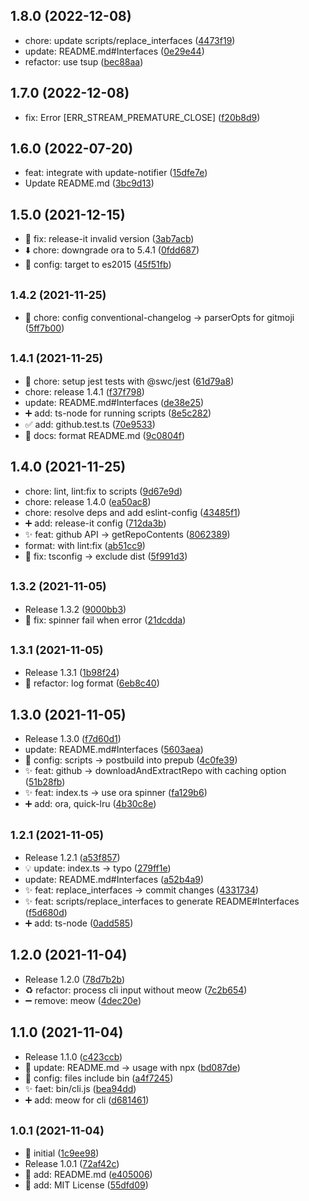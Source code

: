 ## 1.8.0 (2022-12-08)

* chore: update scripts/replace_interfaces ([4473f19](https://github.com/KusStar/gdl/commit/4473f19))
* update: README.md#Interfaces ([0e29e44](https://github.com/KusStar/gdl/commit/0e29e44))
* refactor: use tsup ([bec88aa](https://github.com/KusStar/gdl/commit/bec88aa))

## 1.7.0 (2022-12-08)

* fix: Error [ERR_STREAM_PREMATURE_CLOSE] ([f20b8d9](https://github.com/KusStar/gdl/commit/f20b8d9))

## 1.6.0 (2022-07-20)

* feat: integrate with update-notifier ([15dfe7e](https://github.com/KusStar/gdl/commit/15dfe7e))
* Update README.md ([3bc9d13](https://github.com/KusStar/gdl/commit/3bc9d13))

## 1.5.0 (2021-12-15)

* :bug: fix: release-it invalid version ([3ab7acb](https://github.com/KusStar/gdl/commit/3ab7acb))
* :arrow_down: chore: downgrade ora to 5.4.1 ([0fdd687](https://github.com/KusStar/gdl/commit/0fdd687))
* :wrench: config: target to es2015 ([45f51fb](https://github.com/KusStar/gdl/commit/45f51fb))

## <small>1.4.2 (2021-11-25)</small>

* :wrench: chore: config conventional-changelog -> parserOpts for gitmoji ([5ff7b00](https://github.com/KusStar/gdl/commit/5ff7b00))



## <small>1.4.1 (2021-11-25)</small>

* :wrench: chore: setup jest tests with @swc/jest ([61d79a8](https://github.com/KusStar/gdl/commit/61d79a8))
* chore: release 1.4.1 ([f37f798](https://github.com/KusStar/gdl/commit/f37f798))
* update: README.md#Interfaces ([de38e25](https://github.com/KusStar/gdl/commit/de38e25))
* :heavy_plus_sign: add: ts-node for running scripts ([8e5c282](https://github.com/KusStar/gdl/commit/8e5c282))
* :white_check_mark: add: github.test.ts ([70e9533](https://github.com/KusStar/gdl/commit/70e9533))
* :memo: docs: format README.md ([9c0804f](https://github.com/KusStar/gdl/commit/9c0804f))



## 1.4.0 (2021-11-25)

* chore: lint, lint:fix to scripts ([9d67e9d](https://github.com/KusStar/gdl/commit/9d67e9d))
* chore: release 1.4.0 ([ea50ac8](https://github.com/KusStar/gdl/commit/ea50ac8))
* chore: resolve deps and add eslint-config ([43485f1](https://github.com/KusStar/gdl/commit/43485f1))
* :heavy_plus_sign: add: release-it config ([712da3b](https://github.com/KusStar/gdl/commit/712da3b))
* :sparkles: feat: github API -> getRepoContents ([8062389](https://github.com/KusStar/gdl/commit/8062389))
* format: with lint:fix ([ab51cc9](https://github.com/KusStar/gdl/commit/ab51cc9))
* :bug: fix: tsconfig -> exclude dist ([5f991d3](https://github.com/KusStar/gdl/commit/5f991d3))



## <small>1.3.2 (2021-11-05)</small>

* Release 1.3.2 ([9000bb3](https://github.com/KusStar/gdl/commit/9000bb3))
* :bug: fix: spinner fail when error ([21dcdda](https://github.com/KusStar/gdl/commit/21dcdda))



## <small>1.3.1 (2021-11-05)</small>

* Release 1.3.1 ([1b98f24](https://github.com/KusStar/gdl/commit/1b98f24))
* :lipstick: refactor: log format ([6eb8c40](https://github.com/KusStar/gdl/commit/6eb8c40))



## 1.3.0 (2021-11-05)

* Release 1.3.0 ([f7d60d1](https://github.com/KusStar/gdl/commit/f7d60d1))
* update: README.md#Interfaces ([5603aea](https://github.com/KusStar/gdl/commit/5603aea))
* :wrench: config: scripts -> postbuild into prepub ([4c0fe39](https://github.com/KusStar/gdl/commit/4c0fe39))
* :sparkles: feat: github -> downloadAndExtractRepo with caching option ([51b28fb](https://github.com/KusStar/gdl/commit/51b28fb))
* :sparkles: feat: index.ts -> use ora spinner ([fa129b6](https://github.com/KusStar/gdl/commit/fa129b6))
* :heavy_plus_sign: add: ora, quick-lru ([4b30c8e](https://github.com/KusStar/gdl/commit/4b30c8e))



## <small>1.2.1 (2021-11-05)</small>

* Release 1.2.1 ([a53f857](https://github.com/KusStar/gdl/commit/a53f857))
* :bulb: update: index.ts -> typo ([279ff1e](https://github.com/KusStar/gdl/commit/279ff1e))
* update: README.md#Interfaces ([a52b4a9](https://github.com/KusStar/gdl/commit/a52b4a9))
* :sparkles: feat: replace_interfaces -> commit changes ([4331734](https://github.com/KusStar/gdl/commit/4331734))
* :sparkles: feat: scripts/replace_interfaces to generate README#Interfaces ([f5d680d](https://github.com/KusStar/gdl/commit/f5d680d))
* :heavy_plus_sign: add: ts-node ([0add585](https://github.com/KusStar/gdl/commit/0add585))



## 1.2.0 (2021-11-04)

* Release 1.2.0 ([78d7b2b](https://github.com/KusStar/gdl/commit/78d7b2b))
* :recycle: refactor: process cli input without meow ([7c2b654](https://github.com/KusStar/gdl/commit/7c2b654))
* :heavy_minus_sign: remove: meow ([4dec20e](https://github.com/KusStar/gdl/commit/4dec20e))



## 1.1.0 (2021-11-04)

* Release 1.1.0 ([c423ccb](https://github.com/KusStar/gdl/commit/c423ccb))
* :memo: update: README.md -> usage with npx ([bd087de](https://github.com/KusStar/gdl/commit/bd087de))
* :wrench: config: files include bin ([a4f7245](https://github.com/KusStar/gdl/commit/a4f7245))
* :sparkles: faet: bin/cli.js ([bea94dd](https://github.com/KusStar/gdl/commit/bea94dd))
* :heavy_plus_sign: add: meow for cli ([d681461](https://github.com/KusStar/gdl/commit/d681461))



## <small>1.0.1 (2021-11-04)</small>

* :tada: initial ([1c9ee98](https://github.com/KusStar/gdl/commit/1c9ee98))
* Release 1.0.1 ([72af42c](https://github.com/KusStar/gdl/commit/72af42c))
* :memo: add: README.md ([e405006](https://github.com/KusStar/gdl/commit/e405006))
* :page_facing_up: add: MIT License ([55dfd09](https://github.com/KusStar/gdl/commit/55dfd09))

